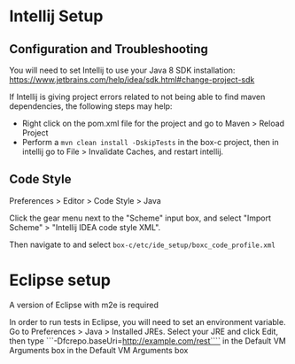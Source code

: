 # Intellij Setup

## Configuration and Troubleshooting
You will need to set Intellij to use your Java 8 SDK installation:
https://www.jetbrains.com/help/idea/sdk.html#change-project-sdk

If Intellij is giving project errors related to not being able to find maven dependencies, the following steps may help:
* Right click on the pom.xml file for the project and go to Maven > Reload Project
* Perform a `mvn clean install -DskipTests` in the box-c project, then in intellij go to File > Invalidate Caches, and restart intellij.

## Code Style
Preferences > Editor > Code Style > Java

Click the gear menu next to the "Scheme" input box, and select "Import Scheme" > "Intellij IDEA code style XML".

Then navigate to and select `box-c/etc/ide_setup/boxc_code_profile.xml`

# Eclipse setup

A version of Eclipse with m2e is required

In order to run tests in Eclipse, you will need to set an environment variable. Go to Preferences > Java > Installed JREs. Select your JRE and click Edit, then type  ```-Dfcrepo.baseUri=http://example.com/rest```` in the Default VM Arguments box in the Default VM Arguments box
